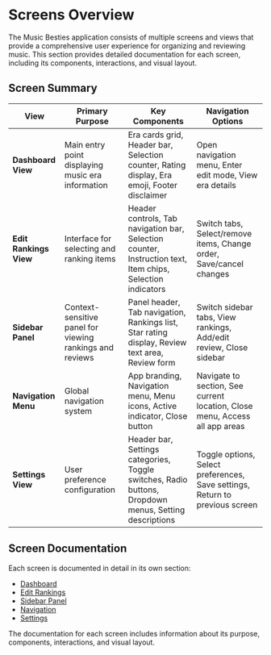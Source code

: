 # Screens Overview

The Music Besties application consists of multiple screens and views that provide a comprehensive user experience for organizing and reviewing music. This section provides detailed documentation for each screen, including its components, interactions, and visual layout.

## Screen Summary

| View | Primary Purpose | Key Components | Navigation Options |
|------|----------------|----------------|-----------------|
| **Dashboard View** | Main entry point displaying music era information | Era cards grid, Header bar, Selection counter, Rating display, Era emoji, Footer disclaimer | Open navigation menu, Enter edit mode, View era details |
| **Edit Rankings View** | Interface for selecting and ranking items | Header controls, Tab navigation bar, Selection counter, Instruction text, Item chips, Selection indicators | Switch tabs, Select/remove items, Change order, Save/cancel changes |
| **Sidebar Panel** | Context-sensitive panel for viewing rankings and reviews | Panel header, Tab navigation, Rankings list, Star rating display, Review text area, Review form | Switch sidebar tabs, View rankings, Add/edit review, Close sidebar |
| **Navigation Menu** | Global navigation system | App branding, Navigation menu, Menu icons, Active indicator, Close button | Navigate to section, See current location, Close menu, Access all app areas |
| **Settings View** | User preference configuration | Header bar, Settings categories, Toggle switches, Radio buttons, Dropdown menus, Setting descriptions | Toggle options, Select preferences, Save settings, Return to previous screen |

## Screen Documentation

Each screen is documented in detail in its own section:

- [Dashboard](./dashboard/)
- [Edit Rankings](./edit-rankings/)
- [Sidebar Panel](./sidebar-panel/)
- [Navigation](./navigation/)
- [Settings](./settings/)

The documentation for each screen includes information about its purpose, components, interactions, and visual layout.
